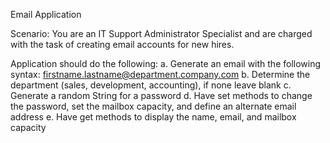 Email Application

Scenario: You are an IT Support Administrator Specialist and are charged with the task of creating email accounts for new hires.

Application should do the following:
  a. Generate an email with the following syntax: firstname.lastname@department.company.com
  b. Determine the department (sales, development, accounting), if none leave blank
  c. Generate a random String for a password 
  d. Have set methods to change the password, set the mailbox capacity, and define an alternate email address
  e. Have get methods to display the name, email, and mailbox capacity
